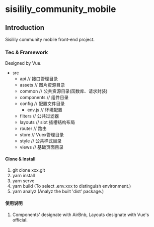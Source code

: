 # sisilily_community_mobile

## Introduction

Sisilily community mobile front-end project.

### Tec & Framework

Designed by Vue.

- src
  - api               // 接口管理目录
  - assets            // 图片资源目录
  - common            // 公共资源目录(函数库、请求封装)
  - components        // 组件目录
  - config            // 配置文件目录
    - env.js          // 环境配置
  - fliters           // 公共过滤器
  - layouts           // slot 插槽结构布局
  - router            // 路由
  - store             // Vuex管理目录
  - style             // 公共样式目录
  - views             // 基础页面目录

#### Clone & Install

1. git clone xxx.git
2. yarn install
3. yarn serve
4. yarn build (To select .env.xxx to distinguish environment.)
5. yarn analyz (Analyz the built 'dist' package.)

#### 使用说明

1. Components' designate with AirBnb, Layouts designate with Vue's official.
